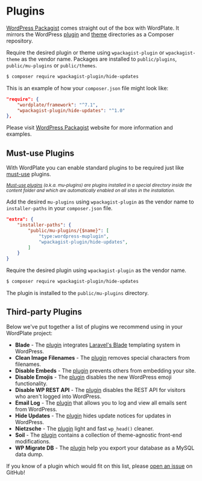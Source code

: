 # Plugins

[WordPress Packagist](https://wpackagist.org) comes straight out of the box with WordPlate. It mirrors the WordPress [plugin](https://plugins.svn.wordpress.org) and [theme](https://themes.svn.wordpress.org) directories as a Composer repository.

Require the desired plugin or theme using `wpackagist-plugin` or `wpackagist-theme` as the vendor name. Packages are installed to `public/plugins`, `public/mu-plugins` or `public/themes`.

```bash
$ composer require wpackagist-plugin/hide-updates
```

This is an example of how your `composer.json` file might look like:

```json
"require": {
    "wordplate/framework": "^7.1",
    "wpackagist-plugin/hide-updates": "^1.0"
},
```

Please visit [WordPress Packagist](https://wpackagist.org) website for more information and examples.

## Must-use Plugins

With WordPlate you can enable standard plugins to be required just like [must-use](https://wordpress.org/support/article/must-use-plugins/) plugins.

<Note label>

<small>_[Must-use plugins](https://wordpress.org/support/article/must-use-plugins/) (a.k.a. mu-plugins) are plugins installed in a special directory inside the content folder and which are automatically enabled on all sites in the installation._</small>

</Note>

Add the desired `mu-plugins` using `wpackagist-plugin` as the vendor name to `installer-paths` in your `composer.json` file.

```json
"extra": {
    "installer-paths": {
        "public/mu-plugins/{$name}": [
            "type:wordpress-muplugin",
            "wpackagist-plugin/hide-updates",
        ]
    }
}
```

Require the desired plugin using `wpackagist-plugin` as the vendor name.

```sh
$ composer require wpackagist-plugin/hide-updates
```

The plugin is installed to the `public/mu-plugins` directory.

## Third-party Plugins

Below we've put together a list of plugins we recommend using in your WordPlate project:

- **Blade** - The [plugin](https://github.com/fiskhandlarn/blade) integrates [Laravel's Blade](https://laravel.com/docs/5.8/blade) templating system in WordPress.
- **Clean Image Filenames** - The [plugin](https://wordpress.org/plugins/clean-image-filenames/) removes special characters from filenames.
- **Disable Embeds** - The [plugin](https://wordpress.org/plugins/disable-embeds/) prevents others from embedding your site.
- **Disable Emojis** - The [plugin](https://wordpress.org/plugins/disable-emojis/) disables the new WordPress emoji functionality.
- **Disable WP REST API** - The [plugin](https://wordpress.org/plugins/disable-wp-rest-api/) disables the REST API for visitors who aren't logged into WordPress.
- **Email Log** - The [plugin](https://wordpress.org/plugins/email-log/) that allows you to log and view all emails sent from WordPress.
- **Hide Updates** - The [plugin](https://wordpress.org/plugins/hide-updates/) hides update notices for updates in WordPress.
- **Nietzsche** - The [plugin](https://wordpress.org/plugins/nietzsche/) light and fast `wp_head()` cleaner.
- **Soil** - The [plugin](https://roots.io/plugins/soil) contains a collection of theme-agnostic front-end modifications.
- **WP Migrate DB** - The [plugin](https://wordpress.org/plugins/wp-migrate-db/) help you export your database as a MySQL data dump.

If you know of a plugin which would fit on this list, please [open an issue](https://github.com/wordplate/wordplate.github.io) on GitHub!
